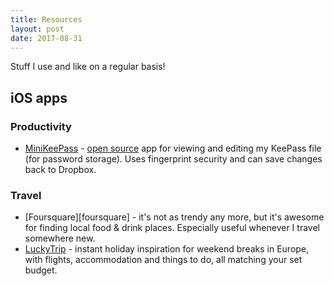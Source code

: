 ```yaml
---
title: Resources
layout: post
date: 2017-08-31
---
```

Stuff I use and like on a regular basis!

## iOS apps

### Productivity

- [MiniKeePass][minikeepassios] - [open source][minikeepassgithub] app for viewing and editing my KeePass file (for password storage). Uses fingerprint security and can save changes back to Dropbox.

### Travel

- [Foursquare][foursquare] - it's not as trendy any more, but it's awesome for finding local food &amp; drink places. Especially useful whenever I travel somewhere new.
- [LuckyTrip][luckytrip] - instant holiday inspiration for weekend breaks in Europe, with flights, accommodation and things to do, all matching your set budget.



[minikeepassios]: http://minikeepass.github.io/
[minikeepassgithub]: https://github.com/MiniKeePass/MiniKeePass
[luckytrip]: https://www.luckytrip.co.uk/


